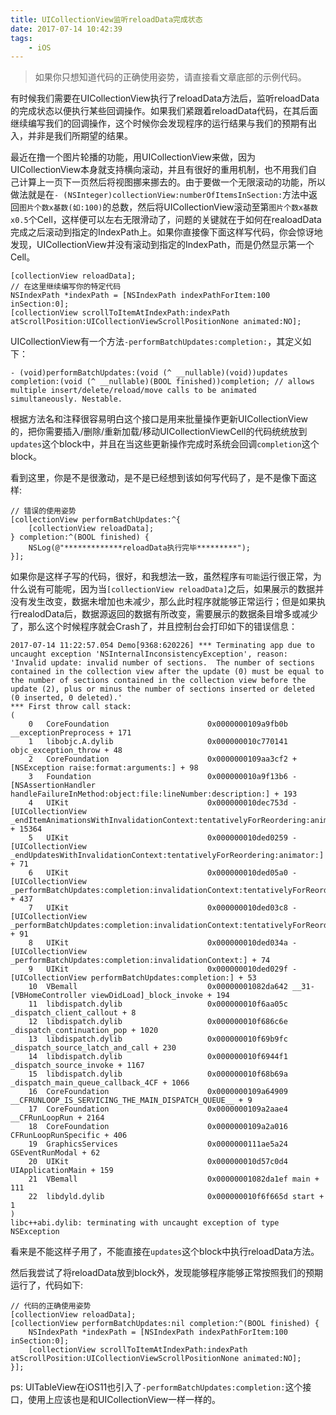 ```yaml
---
title: UICollectionView监听reloadData完成状态
date: 2017-07-14 10:42:39
tags:
	- iOS
---
```


> 如果你只想知道代码的正确使用姿势，请直接看文章底部的示例代码。

有时候我们需要在UICollectionView执行了reloadData方法后，监听reloadData的完成状态以便执行某些回调操作。如果我们紧跟着reloadData代码，在其后面继续编写我们的回调操作，这个时候你会发现程序的运行结果与我们的预期有出入，并非是我们所期望的结果。

最近在撸一个图片轮播的功能，用UICollectionView来做，因为UICollectionView本身就支持横向滚动，并且有很好的重用机制，也不用我们自己计算上一页下一页然后将视图挪来挪去的。由于要做一个无限滚动的功能，所以做法就是在`- (NSInteger)collectionView:numberOfItemsInSection:`方法中返回`图片个数x基数(如:100)`的总数，然后将UICollectionView滚动至第`图片个数x基数x0.5`个Cell，这样便可以左右无限滑动了，问题的关键就在于如何在realoadData完成之后滚动到指定的IndexPath上。如果你直接像下面这样写代码，你会惊讶地发现，UICollectionView并没有滚动到指定的IndexPath，而是仍然显示第一个Cell。

```ObjC
[collectionView reloadData];
// 在这里继续编写你的特定代码
NSIndexPath *indexPath = [NSIndexPath indexPathForItem:100 inSection:0];
[collectionView scrollToItemAtIndexPath:indexPath atScrollPosition:UICollectionViewScrollPositionNone animated:NO];
```


UICollectionView有一个方法`-performBatchUpdates:completion:`，其定义如下：

```ObjC
- (void)performBatchUpdates:(void (^ __nullable)(void))updates completion:(void (^ __nullable)(BOOL finished))completion; // allows multiple insert/delete/reload/move calls to be animated simultaneously. Nestable.
```

根据方法名和注释很容易明白这个接口是用来批量操作更新UICollectionView的，把你需要插入/删除/重新加载/移动UICollectionViewCell的代码统统放到`updates`这个block中，并且在当这些更新操作完成时系统会回调`completion`这个block。


看到这里，你是不是很激动，是不是已经想到该如何写代码了，是不是像下面这样:

```ObjC
// 错误的使用姿势
[collectionView performBatchUpdates:^{
    [collectionView reloadData];
} completion:^(BOOL finished) {
    NSLog(@"*************reloadData执行完毕*********");
}];

```

如果你是这样子写的代码，很好，和我想法一致，虽然程序`有可能`运行很正常，为什么说有可能呢，因为当`[collectionView reloadData]`之后，如果展示的数据并没有发生改变，数据未增加也未减少，那么此时程序就能够正常运行；但是如果执行realodData后，数据源返回的数据有所改变，需要展示的数据条目增多或减少了，那么这个时候程序就会Crash了，并且控制台会打印如下的错误信息：

```ObjC
2017-07-14 11:22:57.054 Demo[9368:620226] *** Terminating app due to uncaught exception 'NSInternalInconsistencyException', reason: 'Invalid update: invalid number of sections.  The number of sections contained in the collection view after the update (0) must be equal to the number of sections contained in the collection view before the update (2), plus or minus the number of sections inserted or deleted (0 inserted, 0 deleted).'
*** First throw call stack:
(
	0   CoreFoundation                      0x0000000109a9fb0b __exceptionPreprocess + 171
	1   libobjc.A.dylib                     0x000000010c770141 objc_exception_throw + 48
	2   CoreFoundation                      0x0000000109aa3cf2 +[NSException raise:format:arguments:] + 98
	3   Foundation                          0x000000010a9f13b6 -[NSAssertionHandler handleFailureInMethod:object:file:lineNumber:description:] + 193
	4   UIKit                               0x000000010dec753d -[UICollectionView _endItemAnimationsWithInvalidationContext:tentativelyForReordering:animator:] + 15364
	5   UIKit                               0x000000010ded0259 -[UICollectionView _endUpdatesWithInvalidationContext:tentativelyForReordering:animator:] + 71
	6   UIKit                               0x000000010ded05a0 -[UICollectionView _performBatchUpdates:completion:invalidationContext:tentativelyForReordering:animator:] + 437
	7   UIKit                               0x000000010ded03c8 -[UICollectionView _performBatchUpdates:completion:invalidationContext:tentativelyForReordering:] + 91
	8   UIKit                               0x000000010ded034a -[UICollectionView _performBatchUpdates:completion:invalidationContext:] + 74
	9   UIKit                               0x000000010ded029f -[UICollectionView performBatchUpdates:completion:] + 53
	10  VBemall                             0x00000001082da642 __31-[VBHomeController viewDidLoad]_block_invoke + 194
	11  libdispatch.dylib                   0x000000010f6aa05c _dispatch_client_callout + 8
	12  libdispatch.dylib                   0x000000010f686c6e _dispatch_continuation_pop + 1020
	13  libdispatch.dylib                   0x000000010f69b9fc _dispatch_source_latch_and_call + 230
	14  libdispatch.dylib                   0x000000010f6944f1 _dispatch_source_invoke + 1167
	15  libdispatch.dylib                   0x000000010f68b69a _dispatch_main_queue_callback_4CF + 1066
	16  CoreFoundation                      0x0000000109a64909 __CFRUNLOOP_IS_SERVICING_THE_MAIN_DISPATCH_QUEUE__ + 9
	17  CoreFoundation                      0x0000000109a2aae4 __CFRunLoopRun + 2164
	18  CoreFoundation                      0x0000000109a2a016 CFRunLoopRunSpecific + 406
	19  GraphicsServices                    0x0000000111ae5a24 GSEventRunModal + 62
	20  UIKit                               0x000000010d57c0d4 UIApplicationMain + 159
	21  VBemall                             0x00000001082da1ef main + 111
	22  libdyld.dylib                       0x000000010f6f665d start + 1
)
libc++abi.dylib: terminating with uncaught exception of type NSException
```

看来是不能这样子用了，不能直接在`updates`这个block中执行reloadData方法。

然后我尝试了将reloadData放到block外，发现能够程序能够正常按照我们的预期运行了，代码如下:

```ObjC
// 代码的正确使用姿势
[collectionView reloadData];
[collectionView performBatchUpdates:nil completion:^(BOOL finished) {
	NSIndexPath *indexPath = [NSIndexPath indexPathForItem:100 inSection:0];
	[collectionView scrollToItemAtIndexPath:indexPath atScrollPosition:UICollectionViewScrollPositionNone animated:NO];
}];

```

ps: UITableView在iOS11也引入了`-performBatchUpdates:completion:`这个接口，使用上应该也是和UICollectionView一样一样的。
